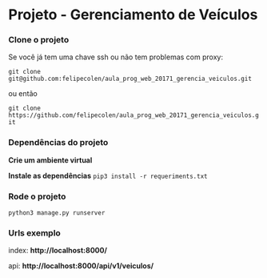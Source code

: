 # Projeto - Gerenciamento de Veículos

### Clone o projeto
Se você já tem uma chave ssh ou não tem problemas com proxy: 

`git clone git@github.com:felipecolen/aula_prog_web_20171_gerencia_veiculos.git`

ou então 


`git clone https://github.com/felipecolen/aula_prog_web_20171_gerencia_veiculos.git`


### Dependências do projeto

**Crie um ambiente virtual** 

**Instale as dependências**
`pip3 install -r requeriments.txt`

### Rode o projeto
`python3 manage.py runserver`


### Urls exemplo
index: **http://localhost:8000/**

api: **http://localhost:8000/api/v1/veiculos/**
